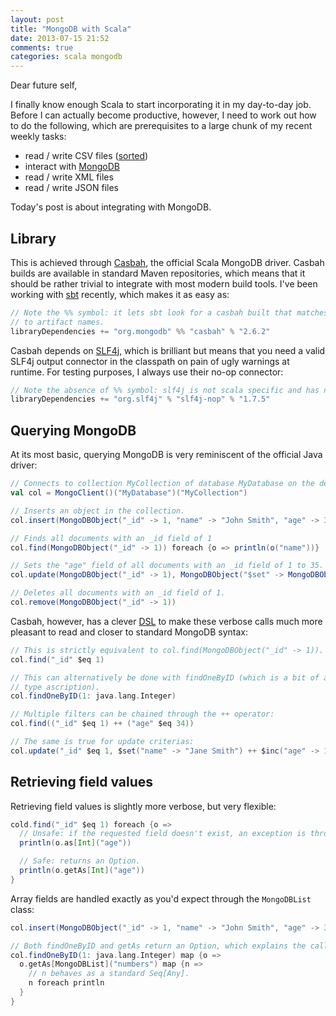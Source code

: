 ```yaml
---
layout: post
title: "MongoDB with Scala"
date: 2013-07-15 21:52
comments: true
categories: scala mongodb
---
```

Dear future self,

I finally know enough Scala to start incorporating it in my day-to-day job. Before I can actually become productive,
however, I need to work out how to do the following, which are prerequisites to a large chunk of my recent weekly tasks:

* read / write CSV files ([sorted](https://github.com/nrinaudo/scala-csv))
* interact with [MongoDB](http://www.mongodb.org)
* read / write XML files
* read / write JSON files

Today's post is about integrating with MongoDB.

<!-- more -->

## Library

This is achieved through [Casbah](http://mongodb.github.io/casbah/), the official Scala MongoDB driver. Casbah builds
are available in standard Maven repositories, which means that it should be rather trivial to integrate with most
modern build tools. I've been working with [sbt](http://www.scala-sbt.org) recently, which makes it as easy as:

```scala
// Note the %% symbol: it lets sbt look for a casbah built that matches the target version of Scala by appending it
// to artifact names.
libraryDependencies += "org.mongodb" %% "casbah" % "2.6.2"
```

Casbah depends on [SLF4j](http://www.slf4j.org), which is brilliant but means that you need a valid SLF4j output
connector in the classpath on pain of ugly warnings at runtime. For testing purposes, I always use their no-op
connector:

```scala
// Note the absence of %% symbol: slf4j is not scala specific and has no version number in its artifact names.
libraryDependencies += "org.slf4j" % "slf4j-nop" % "1.7.5"
```

## Querying MongoDB

At its most basic, querying MongoDB is very reminiscent of the official Java driver:
```scala
// Connects to collection MyCollection of database MyDatabase on the default port.
val col = MongoClient()("MyDatabase")("MyCollection")

// Inserts an object in the collection.
col.insert(MongoDBObject("_id" -> 1, "name" -> "John Smith", "age" -> 34))

// Finds all documents with an _id field of 1
col.find(MongoDBObject("_id" -> 1)) foreach {o => println(o("name"))}

// Sets the "age" field of all documents with an _id field of 1 to 35.
col.update(MongoDBObject("_id" -> 1), MongoDBObject("$set" -> MongoDBObject("age" -> 35)))

// Deletes all documents with an _id field of 1.
col.remove(MongoDBObject("_id" -> 1))
```

Casbah, however, has a clever [DSL](http://mongodb.github.io/casbah/guide/query_dsl.html) to make these verbose calls
much more pleasant to read and closer to standard MongoDB syntax:

```scala
// This is strictly equivalent to col.find(MongoDBObject("_id" -> 1)).
col.find("_id" $eq 1)

// This can alternatively be done with findOneByID (which is a bit of a pain with int ids, as you need to use
// type ascription).
col.findOneByID(1: java.lang.Integer)

// Multiple filters can be chained through the ++ operator:
col.find(("_id" $eq 1) ++ ("age" $eq 34))

// The same is true for update criterias:
col.update("_id" $eq 1, $set("name" -> "Jane Smith") ++ $inc("age" -> 1))
```


## Retrieving field values

Retrieving field values is slightly more verbose, but very flexible:
```scala
cold.find("_id" $eq 1) foreach {o =>
  // Unsafe: if the requested field doesn't exist, an exception is thrown.
  println(o.as[Int]("age"))

  // Safe: returns an Option.
  println(o.getAs[Int]("age"))
}
```

Array fields are handled exactly as you'd expect through the `MongoDBList` class:
```scala
col.insert(MongoDBObject("_id" -> 1, "name" -> "John Smith", "age" -> 34, "numbers" -> MongoDBList(1, 2, 3, 4)))

// Both findOneByID and getAs return an Option, which explains the calls to map.
col.findOneByID(1: java.lang.Integer) map {o =>
  o.getAs[MongoDBList]("numbers") map {n =>
    // n behaves as a standard Seq[Any].
    n foreach println
  }
}
```
